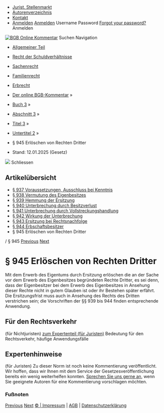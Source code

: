   * [Jurist. Stellenmarkt](https://bgb.kommentar.de/Buch-3/Abschnitt-3/Titel-3/Untertitel-2/</job-board> "Jurist. Stellenmarkt")
  * [Autorenverzeichnis](https://bgb.kommentar.de/Buch-3/Abschnitt-3/Titel-3/Untertitel-2/</Autorenverzeichnis> "Autorenverzeichnis")
  * [Kontakt](https://bgb.kommentar.de/Buch-3/Abschnitt-3/Titel-3/Untertitel-2/</Kontakt>)
  * [Anmelden](https://bgb.kommentar.de/Buch-3/Abschnitt-3/Titel-3/Untertitel-2/<#login> "show login form") [Anmelden](https://bgb.kommentar.de/Buch-3/Abschnitt-3/Titel-3/Untertitel-2/<#> "hide login form") Username Password
[Forgot your password?](https://bgb.kommentar.de/Buch-3/Abschnitt-3/Titel-3/Untertitel-2/</user/forgotpassword>) Anmelden 


[![BGB Online Kommentar](https://bgb.kommentar.de/extension/bgb/design/bgb/images/logo.png)](https://bgb.kommentar.de/Buch-3/Abschnitt-3/Titel-3/Untertitel-2/</> "BGB Online Kommentar")
Suchen
Navigation
  * [Allgemeiner Teil](https://bgb.kommentar.de/Buch-3/Abschnitt-3/Titel-3/Untertitel-2/</Buch-1>)
  * [Recht der Schuldverhältnisse](https://bgb.kommentar.de/Buch-3/Abschnitt-3/Titel-3/Untertitel-2/</Buch-2>)
  * [Sachenrecht](https://bgb.kommentar.de/Buch-3/Abschnitt-3/Titel-3/Untertitel-2/</Buch-3>)
  * [Familienrecht](https://bgb.kommentar.de/Buch-3/Abschnitt-3/Titel-3/Untertitel-2/</Buch-4>)
  * [Erbrecht](https://bgb.kommentar.de/Buch-3/Abschnitt-3/Titel-3/Untertitel-2/</Buch-5>)


  * [Der online BGB-Kommentar](https://bgb.kommentar.de/Buch-3/Abschnitt-3/Titel-3/Untertitel-2/</>) »
  * [Buch 3](https://bgb.kommentar.de/Buch-3/Abschnitt-3/Titel-3/Untertitel-2/</Buch-3>) »
  * [Abschnitt 3](https://bgb.kommentar.de/Buch-3/Abschnitt-3/Titel-3/Untertitel-2/</Buch-3/Abschnitt-3>) »
  * [Titel 3](https://bgb.kommentar.de/Buch-3/Abschnitt-3/Titel-3/Untertitel-2/</Buch-3/Abschnitt-3/Titel-3>) »
  * [Untertitel 2](https://bgb.kommentar.de/Buch-3/Abschnitt-3/Titel-3/Untertitel-2/</Buch-3/Abschnitt-3/Titel-3/Untertitel-2>) »
  * § 945 Erlöschen von Rechten Dritter 
  * Stand: 12.01.2025 (Gesetz) 


![](https://vg01.met.vgwort.de/na/1c9909529ead4f509072c06d9081a7d5)
Schliessen 
## Artikelübersicht
  * [ § 937 Voraussetzungen, Ausschluss bei Kenntnis ](https://bgb.kommentar.de/Buch-3/Abschnitt-3/Titel-3/Untertitel-2/</Buch-3/Abschnitt-3/Titel-3/Untertitel-2/Voraussetzungen-Ausschluss-bei-Kenntnis>)
  * [ § 938 Vermutung des Eigenbesitzes ](https://bgb.kommentar.de/Buch-3/Abschnitt-3/Titel-3/Untertitel-2/</Buch-3/Abschnitt-3/Titel-3/Untertitel-2/Vermutung-des-Eigenbesitzes>)
  * [ § 939 Hemmung der Ersitzung ](https://bgb.kommentar.de/Buch-3/Abschnitt-3/Titel-3/Untertitel-2/</Buch-3/Abschnitt-3/Titel-3/Untertitel-2/Hemmung-der-Ersitzung>)
  * [ § 940 Unterbrechung durch Besitzverlust ](https://bgb.kommentar.de/Buch-3/Abschnitt-3/Titel-3/Untertitel-2/</Buch-3/Abschnitt-3/Titel-3/Untertitel-2/Unterbrechung-durch-Besitzverlust>)
  * [ § 941 Unterbrechung durch Vollstreckungshandlung ](https://bgb.kommentar.de/Buch-3/Abschnitt-3/Titel-3/Untertitel-2/</Buch-3/Abschnitt-3/Titel-3/Untertitel-2/Unterbrechung-durch-Vollstreckungshandlung>)
  * [ § 942 Wirkung der Unterbrechung ](https://bgb.kommentar.de/Buch-3/Abschnitt-3/Titel-3/Untertitel-2/</Buch-3/Abschnitt-3/Titel-3/Untertitel-2/Wirkung-der-Unterbrechung>)
  * [ § 943 Ersitzung bei Rechtsnachfolge ](https://bgb.kommentar.de/Buch-3/Abschnitt-3/Titel-3/Untertitel-2/</Buch-3/Abschnitt-3/Titel-3/Untertitel-2/Ersitzung-bei-Rechtsnachfolge>)
  * [ § 944 Erbschaftsbesitzer ](https://bgb.kommentar.de/Buch-3/Abschnitt-3/Titel-3/Untertitel-2/</Buch-3/Abschnitt-3/Titel-3/Untertitel-2/Erbschaftsbesitzer>)
  * § 945 Erlöschen von Rechten Dritter 


/ § 945 
[Previous](https://bgb.kommentar.de/Buch-3/Abschnitt-3/Titel-3/Untertitel-2/</Buch-3/Abschnitt-3/Titel-3/Untertitel-2/Erbschaftsbesitzer> "§ 944 Erbschaftsbesitzer") [Next](https://bgb.kommentar.de/Buch-3/Abschnitt-3/Titel-3/Untertitel-2/</Buch-3/Abschnitt-3/Titel-3/Untertitel-3/Verbindung-mit-einem-Grundstueck> "§ 946 Verbindung mit einem Grundstück")
# § 945 Erlöschen von Rechten Dritter
Mit dem Erwerb des Eigentums durch Ersitzung erlöschen die an der Sache vor dem Erwerb des Eigenbesitzes begründeten Rechte Dritter, es sei denn, dass der Eigenbesitzer bei dem Erwerb des Eigenbesitzes in Ansehung dieser Rechte nicht in gutem Glauben ist oder ihr Bestehen später erfährt. Die Ersitzungsfrist muss auch in Ansehung des Rechts des Dritten verstrichen sein; die Vorschriften der §§ 939 bis 944 finden entsprechende Anwendung.
## Für den Rechtsverkehr 
(für Nichtjuristen)
[zum Expertenteil (für Juristen)](https://bgb.kommentar.de/Buch-3/Abschnitt-3/Titel-3/Untertitel-2/<#expertenhinweise>)
Bedeutung für den Rechtsverkehr, häufige Anwendungsfälle
## Expertenhinweise
(für Juristen)
Zu dieser Norm ist noch keine Kommentierung veröffentlicht. Wir hoffen, dass wir Ihnen mit dem Service der Gesetzesveröffentlichung bereits ein wenig weiterhelfen konnten. [Sprechen Sie uns gerne an](https://bgb.kommentar.de/Buch-3/Abschnitt-3/Titel-3/Untertitel-2/</Kontakt>), wenn Sie geeignete Autoren für eine Kommentierung vorschlagen möchten. 
### Fußnoten
[Previous](https://bgb.kommentar.de/Buch-3/Abschnitt-3/Titel-3/Untertitel-2/</Buch-3/Abschnitt-3/Titel-3/Untertitel-2/Erbschaftsbesitzer> "§ 944 Erbschaftsbesitzer") [Next](https://bgb.kommentar.de/Buch-3/Abschnitt-3/Titel-3/Untertitel-2/</Buch-3/Abschnitt-3/Titel-3/Untertitel-3/Verbindung-mit-einem-Grundstueck> "§ 946 Verbindung mit einem Grundstück")
[© | Impressum](https://bgb.kommentar.de/Buch-3/Abschnitt-3/Titel-3/Untertitel-2/</Kontakt>) | [AGB](https://bgb.kommentar.de/Buch-3/Abschnitt-3/Titel-3/Untertitel-2/</AGB>) | [Datenschutzerklärung](https://bgb.kommentar.de/Buch-3/Abschnitt-3/Titel-3/Untertitel-2/</Datenschutzerklaerung-fuer-Leser>)
